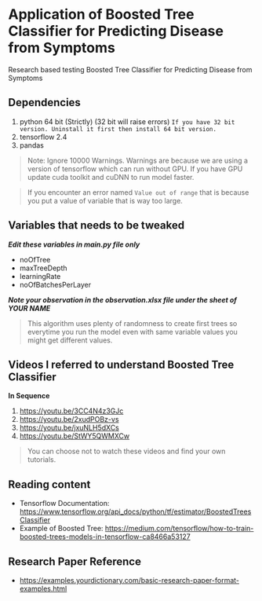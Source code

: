# Application of Boosted Tree Classifier for Predicting Disease from Symptoms
 Research based testing Boosted Tree Classifier for Predicting Disease from Symptoms

## Dependencies
1. python 64 bit (Strictly) (32 bit will raise errors) `If you have 32 bit version. Uninstall it first then install 64 bit version.`
2. tensorflow 2.4
3. pandas

> Note: Ignore 10000 Warnings. Warnings are because we are using a version of tensorflow which can run without GPU. If you have GPU update cuda toolkit and cuDNN to run model faster.

> If you encounter an error named `Value out of range` that is because you put a value of variable that is way too large.

## Variables that needs to be tweaked
***Edit these variables in main.py file only***
- noOfTree
- maxTreeDepth
- learningRate
- noOfBatchesPerLayer

***Note your observation in the observation.xlsx file under the sheet of YOUR NAME***

> This algorithm uses plenty of randomness to create first trees so everytime you run the model even with same variable values you might get different values.

## Videos I referred to understand Boosted Tree Classifier
**In Sequence**
1. https://youtu.be/3CC4N4z3GJc
2. https://youtu.be/2xudPOBz-vs
3. https://youtu.be/jxuNLH5dXCs
4. https://youtu.be/StWY5QWMXCw

> You can choose not to watch these videos and find your own tutorials.

## Reading content
- Tensorflow Documentation: https://www.tensorflow.org/api_docs/python/tf/estimator/BoostedTreesClassifier
- Example of Boosted Tree: https://medium.com/tensorflow/how-to-train-boosted-trees-models-in-tensorflow-ca8466a53127

## Research Paper Reference
- https://examples.yourdictionary.com/basic-research-paper-format-examples.html